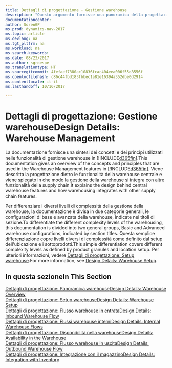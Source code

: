 ```yaml
---
title: Dettagli di progettazione - Gestione warehouse
description: "Questo argomento fornisce una panoramica della progettazione, dei concetti e dei principi alla base delle funzionalità di gestione warehouse in [!INCLUDE[d365fin](includes/d365fin_md.md)]."
documentationcenter: 
author: SorenGP
ms.prod: dynamics-nav-2017
ms.topic: article
ms.devlang: na
ms.tgt_pltfrm: na
ms.workload: na
ms.search.keywords: 
ms.date: 08/23/2017
ms.author: sgroespe
ms.translationtype: HT
ms.sourcegitcommit: 4fefaef7380ac10836fcac404eea006f55d8556f
ms.openlocfilehash: c86c44fbd183fbbec1a81e16394a352dbe0d2914
ms.contentlocale: it-it
ms.lasthandoff: 10/16/2017

---
```

# <a name="design-details-warehouse-management"></a><span data-ttu-id="46fbd-103">Dettagli di progettazione: Gestione warehouse</span><span class="sxs-lookup"><span data-stu-id="46fbd-103">Design Details: Warehouse Management</span></span>
<span data-ttu-id="46fbd-104">La documentazione fornisce una sintesi dei concetti e dei principi utilizzati nelle funzionalità di gestione warehouse in [!INCLUDE[d365fin](includes/d365fin_md.md)].</span><span class="sxs-lookup"><span data-stu-id="46fbd-104">This documentation gives an overview of the concepts and principles that are used in the Warehouse Management features in [!INCLUDE[d365fin](includes/d365fin_md.md)].</span></span> <span data-ttu-id="46fbd-105">Viene descritta la progettazione dietro le funzionalità della warehouse centrale e viene spiegato in che modo la gestione della warehouse si integra con altre funzionalità della supply chain.</span><span class="sxs-lookup"><span data-stu-id="46fbd-105">It explains the design behind central warehouse features and how warehousing integrates with other supply chain features.</span></span>  

<span data-ttu-id="46fbd-106">Per differenziare i diversi livelli di complessità della gestione della warehouse, la documentazione è divisa in due categorie generali, le configurazioni di base e avanzata della warehouse, indicate nei titoli di sezione.</span><span class="sxs-lookup"><span data-stu-id="46fbd-106">To differentiate the different complexity levels of the warehousing, this documentation is divided into two general groups, Basic and Advanced warehouse configurations, indicated by section titles.</span></span> <span data-ttu-id="46fbd-107">Questa semplice differenziazione copre livelli diversi di complessità come definito dal setup dell'ubicazione e i sottoprodotti.</span><span class="sxs-lookup"><span data-stu-id="46fbd-107">This simple differentiation covers different complexity levels as defined by product granules and location setup.</span></span> <span data-ttu-id="46fbd-108">Per ulteriori informazioni, vedere [Dettagli di progettazione: Setup warehouse](design-details-warehouse-setup.md).</span><span class="sxs-lookup"><span data-stu-id="46fbd-108">For more information, see [Design Details: Warehouse Setup](design-details-warehouse-setup.md).</span></span>  

## <a name="in-this-section"></a><span data-ttu-id="46fbd-109">In questa sezione</span><span class="sxs-lookup"><span data-stu-id="46fbd-109">In This Section</span></span>  
[<span data-ttu-id="46fbd-110">Dettagli di progettazione: Panoramica warehouse</span><span class="sxs-lookup"><span data-stu-id="46fbd-110">Design Details: Warehouse Overview</span></span>](design-details-warehouse-overview.md)  
[<span data-ttu-id="46fbd-111">Dettagli di progettazione: Setup warehouse</span><span class="sxs-lookup"><span data-stu-id="46fbd-111">Design Details: Warehouse Setup</span></span>](design-details-warehouse-setup.md)  
[<span data-ttu-id="46fbd-112">Dettagli di progettazione: Flusso warehouse in entrata</span><span class="sxs-lookup"><span data-stu-id="46fbd-112">Design Details: Inbound Warehouse Flow</span></span>](design-details-inbound-warehouse-flow.md)  
[<span data-ttu-id="46fbd-113">Dettagli di progettazione: Flussi warehouse interni</span><span class="sxs-lookup"><span data-stu-id="46fbd-113">Design Details: Internal Warehouse Flows</span></span>](design-details-internal-warehouse-flows.md)  
[<span data-ttu-id="46fbd-114">Dettagli di progettazione: Disponibilità nella warehouse</span><span class="sxs-lookup"><span data-stu-id="46fbd-114">Design Details: Availability in the Warehouse</span></span>](design-details-availability-in-the-warehouse.md)  
[<span data-ttu-id="46fbd-115">Dettagli di progettazione: Flusso warehouse in uscita</span><span class="sxs-lookup"><span data-stu-id="46fbd-115">Design Details: Outbound Warehouse Flow</span></span>](design-details-outbound-warehouse-flow.md)  
[<span data-ttu-id="46fbd-116">Dettagli di progettazione: Integrazione con il magazzino</span><span class="sxs-lookup"><span data-stu-id="46fbd-116">Design Details: Integration with Inventory</span></span>](design-details-integration-with-inventory.md)

